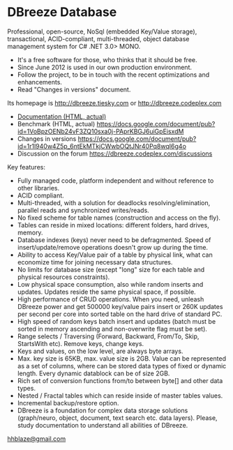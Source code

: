 DBreeze Database
=====================

Professional, open-source, NoSql (embedded Key/Value storage), transactional, ACID-compliant, multi-threaded, object database management system for
C# .NET 3.0> MONO.

- It's a free software for those, who thinks that it should be free.
- Since June 2012 is used in our own production environment.
- Follow the project, to be in touch with the recent optimizations and enhancements.
- Read "Changes in versions" document.

Its homepage is http://dbreeze.tiesky.com or http://dbreeze.codeplex.com

- <a href='https://docs.google.com/document/pub?id=1IFkXoX3Tc2zHNAQN9EmGSXZGbQabMrWmpmVxFsLxLsw'>Documentation (HTML, actual)</a>
- Benchmark (HTML, actual) https://docs.google.com/document/pub?id=1VoBpzOENb24vF3ZQ10sxa0j-PAprKBGJ6uiGpEisxdM
- Changes in versions https://docs.google.com/document/pub?id=1r1l940w4Z5p_6ntEkMTkjCWwbOQtJNr40Pq8wqI6g4o
- Discussion on the forum https://dbreeze.codeplex.com/discussions

Key features:

- Fully managed code, platform independent and without reference to other libraries.
- ACID compliant.
- Multi-threaded, with a solution for deadlocks resolving/elimination, parallel reads and synchronized writes/reads.
- No fixed scheme for table names (construction and access on the fly).
- Tables can reside in mixed locations: different folders, hard drives, memory.
- Database indexes (keys) never need to be defragmented. Speed of insert/update/remove operations doesn't grow up during the time.
- Ability to access Key/Value pair of a table by physical link, what can economize time for joining necessary data structures.
- No limits for database size (except "long" size for each table and physical resources constraints).
- Low physical space consumption, also while random inserts and updates. Updates reside the same physical space, if possible.
- High performance of CRUD operations. When you need, unleash DBreeze power and get 500000 key/value pairs insert or 260K updates per second per core into sorted table on the hard drive of standard PC.
- High speed of random keys batch insert and updates (batch must be sorted in memory ascending and non-overwrite flag must be set).
- Range selects / Traversing (Forward, Backward, From/To, Skip, StartsWith etc). Remove keys, change keys.
- Keys and values, on the low level, are always byte arrays.
- Max. key size is 65KB, max. value size is 2GB. Value can be represented as a set of columns, where can be stored data types of fixed or dynamic length. Every dynamic datablock can be of size 2GB.
- Rich set of conversion functions from/to between byte[] and other data types.
- Nested / Fractal tables which can reside inside of master tables values.
- Incremental backup/restore option.
- DBreeze is a foundation for complex data storage solutions (graph/neuro, object, document, text search etc. data layers). Please, study documentation to understand all abilities of DBreeze.

hhblaze@gmail.com
